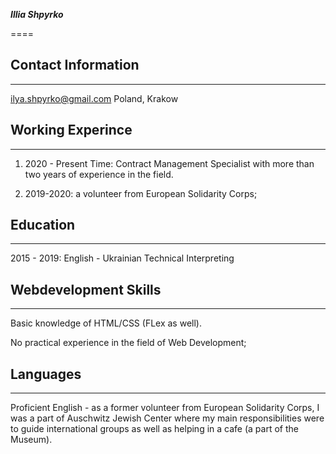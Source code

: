 ***Illia Shpyrko***

==== 


## Contact Information

----


ilya.shpyrko@gmail.com      Poland, Krakow


## Working Experince

----


1. 2020 - Present Time: Contract Management Specialist with more than two years of experience in the field.

2. 2019-2020: a volunteer from European Solidarity Corps;



## Education

----


2015 - 2019: English - Ukrainian Technical Interpreting 


## Webdevelopment Skills

----


Basic knowledge of HTML/CSS (FLex as well).

No practical experience in the field of Web Development;


## Languages

----


Proficient English - as a former volunteer from European Solidarity Corps, I was a part of Auschwitz Jewish Center where my main responsibilities were to guide international groups as well as helping in a cafe (a part of the Museum).
